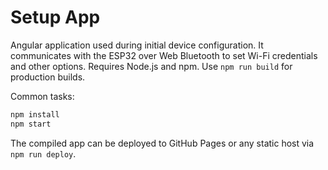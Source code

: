 # Setup App

Angular application used during initial device configuration. It communicates with the ESP32 over Web Bluetooth to set Wi-Fi credentials and other options.
Requires Node.js and npm. Use `npm run build` for production builds.

Common tasks:

```bash
npm install
npm start
```

The compiled app can be deployed to GitHub Pages or any static host via `npm run deploy`.
